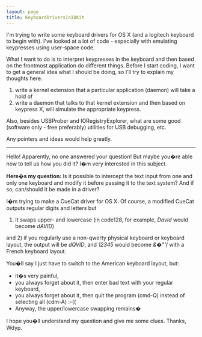 ```yaml
---
layout: page
title: KeyboardDriversInIOKit
---
```




I'm trying to write some keyboard drivers for OS X (and a logitech keyboard to begin with).  I've looked at a lot of code - especially with emulating keypresses using user-space code.  

What I want to do is to interpret keypresses in the keyboard and then based on the frontmost application do different things.  Before I start coding, I want to get a general idea what I should be doing, so I'll try to explain my thoughts here.

1) write a kernel extension that a particular application (daemon) will take a hold of
2) write a daemon that talks to that kernel extension and then based on keypress X, will simulate the appropriate keypress.

Also, besides USBProber and IORegistryExplorer, what are some good (software only - free preferably) utilities for USB debugging, etc.

Any pointers and ideas would help greatly.

----

Hello! Apparently, no one answered your question! But maybe you�re able now to tell us how you did it? I�m very interested in this subject.

**Here�s my question:** Is it possible to intercept the text input from one and only one keyboard and modify it before passing it to the text system? And if so, can/should it be made in a driver?

I�m trying to make a CueCat driver for OS X. Of course, a modified CueCat outputs regular digits and letters but

1) It swaps upper- and lowercase (in code128, for example, *David* would become *dAVID*)

and 2) if you regularly use a non-qwerty physical keyboard or keyboard layout, the output will be *dQVID*, and *12345* would become *&�"'(* with a French keyboard layout.

You�ll say I just have to switch to the American keyboard layout, but:

* it�s very painful,
* you always forget about it, then enter bad text with your regular keyboard,
* you always forget about it, then quit the program (cmd-Q) instead of selecting all (cdm-A) :-((
* Anyway, the upper/lowercase swapping remains�


I hope you�ll understand my question and give me some clues.
Thanks, Wdyp.


